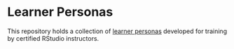 # Learner Personas

This repository holds a collection of [learner personas][personas] developed for training by certified RStudio instructors.

[personas]: http://teachtogether.tech/#s:process-personas

